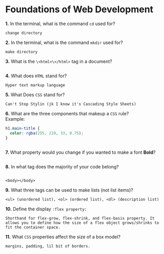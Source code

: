 # Foundations of Web Development

**1.** In the terminal, what is the command `cd` used for?

<!-- enter you answer in the space below -->

```
change directory
```

**2.** In the terminal, what is the command `mkdir` used for?

<!-- enter you answer in the space below -->

```
make directory
```

**3.** What is the `\<html>\</html>` tag in a document?

<!-- enter you answer in the space below -->

```

```

**4.** What does `HTML` stand for?

<!-- enter you answer in the space below -->

```
Hyper text markup language
```

**5.** What Does `CSS` stand for?

<!-- enter you answer in the space below -->

```
Can't Stop Stylin (jk I know it's Cascading Style Sheets)
```

**6.** What are the three components that makeup a `CSS` rule? <br> Example:

```css
h1.main-title {
  color: rgba(255, 210, 33, 0.75);
}
```

<!-- enter you answer in the space below -->

```

```

**7.** What property would you change if you wanted to make a font **Bold**?

<!-- enter you answer in the space below -->

```

```

**8.** In what tag does the majority of your code belong?

<!-- enter you answer in the space below -->

```

<body></body>

```

**9.** What three tags can be used to make lists (not list items)?

<!-- enter you answer in the space below -->

```
<ul> (unordered list), <ol> (ordered list), <dl> (description list)
```

**10.** Define the display `:flex property:`

<!-- enter you answer in the space below -->

```
Shorthand for flex-grow, flex-shrink, and flex-basis property. It allows you to define how the size of a flex object grows/shrinks to fit the container space.

```

**11.** What `CSS` properties affect the size of a box model?

<!-- enter you answer in the space below -->

```
margins, padding, lil bit of borders.

```
